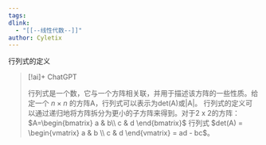 ```yaml
---
tags: 
dlink:
  - "[[--线性代数--]]"
author: Cyletix
---
```

行列式的定义
> [!ai]+ ChatGPT
>
> 行列式是一个数，它与一个方阵相关联，并用于描述该方阵的一些性质。给定一个 $n \times n$ 的方阵A，行列式可以表示为det(A)或|A|。
> 行列式的定义可以通过递归地将方阵拆分为更小的子方阵来得到。对于2 x 2的方阵：
> $A=\begin{bmatrix}
   a & b\\
   c & d
\end{bmatrix}$
> 行列式 $det(A) = 
> \begin{vmatrix}
> a & b \\ 
> c & d  
> \end{vmatrix} = ad - bc$。


